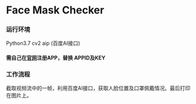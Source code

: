 # Face Mask Checker

### 运行环境
Python3.7
cv2
aip (百度AI接口) 
#### 需自己在[官网][1]注册APP，替换 APPID及KEY

### 工作流程
截取视频流中的一帧，利用百度AI接口，获取人脸位置及口罩佩戴情况。最后打印在图片上。

[1]:https://ai.baidu.com
